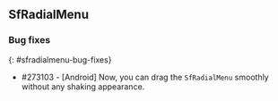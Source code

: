 ## SfRadialMenu

### Bug fixes
{: #sfradialmenu-bug-fixes}

* \#273103 - [Android] Now, you can drag the `SfRadialMenu` smoothly without any shaking appearance.